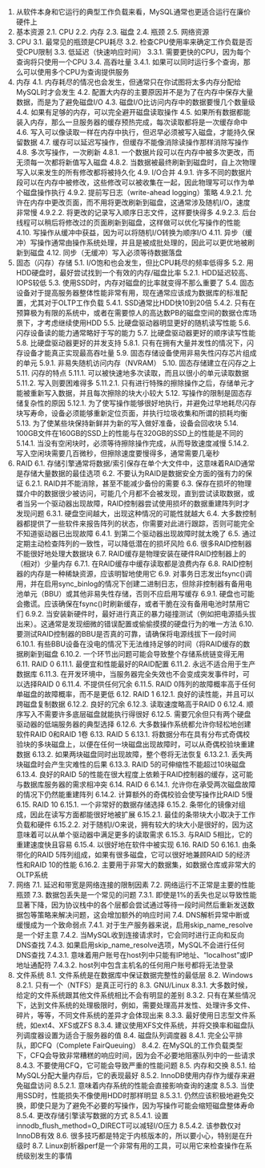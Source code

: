 1. 从软件本身和它运行的典型工作负载来看，MySQL通常也更适合运行在廉价硬件上
2. 基本资源
2.1. CPU
2.2. 内存
2.3. 磁盘
2.4. 瓶颈
2.5. 网络资源
3. CPU
3.1. 最常见的瓶颈是CPU耗尽
3.2. 检查CPU使用率来确定工作负载是否受CPU限制
3.3. 低延迟（快速响应时间）
3.3.1. 需要更快的CPU，因为每个查询将只使用一个CPU
3.4. 高吞吐量
3.4.1. 如果可以同时运行多个查询，那么可以使用多个CPU为查询提供服务
4. 内存
4.1. 内存耗尽的情况也会发生，但通常只在你试图将太多内存分配给MySQL时才会发生
4.2. 配置大内存的主要原因并不是为了在内存中保存大量数据，而是为了避免磁盘I/O
4.3. 磁盘I/O比访问内存中的数据要慢几个数量级
4.4. 如果有足够的内存，可以完全避开磁盘读取操作
4.5. 如果所有数据都能装入内存，那么一旦服务器的缓存预热完成，每次读取都将是一次缓存命中
4.6. 写入可以像读取一样在内存中执行，但迟早必须被写入磁盘，才能持久保留数据
4.7. 缓存可以延迟写操作，但缓存不能像消除读操作那样消除写操作
4.8. 多次写操作，一次刷新
4.8.1. 一个数据片段可以在内存中被多次更改，而无须每一次都将新值写入磁盘
4.8.2. 当数据被最终刷新到磁盘时，自上次物理写入以来发生的所有修改都将被持久化
4.9. I/O合并
4.9.1. 许多不同的数据片段可以在内存中被修改，这些修改可以被收集在一起，因此物理写可以作为单个磁盘操作执行
4.9.2. 提前写日志（write-ahead logging）策略
4.9.2.1. 允许在内存中更改页面，而不用将更改刷新到磁盘，这通常涉及随机I/O，速度非常慢
4.9.2.2. 将更改的记录写入顺序日志文件，这样要快得多
4.9.2.3. 后台线程可以稍后将修改过的页面刷新到磁盘，这样做可以优化写操作的性能
4.10. 写操作从缓冲中获益，因为可以将随机I/O转换为顺序I/O
4.11. 异步（缓冲）写操作通常由操作系统处理，并且是被成批处理的，因此可以更优地被刷新到磁盘
4.12. 同步（无缓冲）写入必须等待数据落盘
5. 固态（闪存）存储
5.1. I/O饱和也会发生，但比CPU耗尽的频率低得多
5.2. 用HDD硬盘时，最好尝试找到一个有效的内存/磁盘比率
5.2.1. HDD延迟较高、IOPS较低
5.3. 使用SSD时，内存对磁盘的比率就变得不那么重要了
5.4. 固态设备对于提高服务器整体性能非常有用，现在通常应该成为数据库的标准配置，尤其对于OLTP工作负载
5.4.1. SSD通常比HDD快10到20倍
5.4.2. 只有在预算极为有限的系统中，或者在需要惊人的高达数PB的磁盘空间的数据仓库场景下，才考虑继续使用HDD
5.5. 比硬盘驱动器明显更好的随机读写性能
5.6. 闪存设备读的能力通常略好于写的能力
5.7. 比硬盘驱动器更好的顺序读写性能
5.8. 比硬盘驱动器更好的并发支持
5.8.1. 只有在拥有大量并发性的情况下，闪存设备才能真正实现最高吞吐量
5.9. 固态存储设备使用非易失性闪存芯片组成的单元
5.9.1. 非易失随机访问内存（NVRAM）
5.10. 固态存储建立在闪存之上
5.11. 闪存的特点
5.11.1. 可以被快速地多次读取，而且以很小的单元读取数据
5.11.2. 写入则要困难得多
5.11.2.1. 只有进行特殊的擦除操作之后，存储单元才能被重新写入数据，并且每次擦除的块大小较大
5.12. 写操作的限制是固态存储复杂性的原因
5.12.1. 为了使写操作能够很好地执行，并避免过早地耗尽闪存块写寿命，设备必须能够重新定位页面，并执行垃圾收集和所谓的损耗均衡
5.13. 为了使某些块保持新鲜并为新的写入做好准备，设备会回收块
5.14. 100GB文件在160GB的SSD上的性能与在320GB的SSD上的性能是不同的
5.14.1. 当没有空闲块时，必须等待擦除操作完成，从而导致速度减慢
5.14.2. 写入空闲块需要几百微秒，但擦除速度要慢得多，通常需要几毫秒
6. RAID
6.1. 存储引擎通常将数据/索引保存在单个大文件中，这意味着RAID通常是存储大量数据的最佳选项
6.2. 不要认为RAID是数据安全方面的强有力的保证
6.2.1. RAID并不能消除，甚至不能减少备份的需要
6.3. 保存在损坏的物理媒介中的数据很少被访问，可能几个月都不会被发现，直到尝试读取数据，或者当另一个驱动器出现故障，RAID控制器尝试使用损坏的数据重建阵列时才发现问题
6.3.1. 硬盘空间越大，出现这种情况的可能性就越大
6.4. 大多数控制器都提供了一些软件来报告阵列的状态，你需要对此进行跟踪，否则可能完全不知道驱动器已出现故障
6.4.1. 到第二个驱动器出现故障时就太晚了
6.5. 通过定期主动检查阵列的一致性，可以降低潜在的损坏风险
6.6. 很多RAID控制器不能很好地处理大数据块
6.7. RAID缓存是物理安装在硬件RAID控制器上的（相对）少量内存
6.7.1. 在RAID缓存中缓存读取都是浪费内存
6.8. RAID控制器的内存是一种稀缺资源，应该明智地使用它
6.9. 对事务日志发出fsync()调用，并在启用sync_binlog的情况下创建二进制日志，但除非控制器有备用电池单元（BBU）或其他非易失性存储，否则不应启用写缓存
6.9.1. 硬盘也可能会撒谎。应该确保在fsync()时刷新缓存，或者干脆在没有备用电池时禁用它们
6.9.2. 当安装新硬件时，最好进行真正的暴力碰撞测试（例如把电源插头拔出来）。这通常是发现细微的错误配置或偷偷摸摸的硬盘行为的唯一方法
6.10. 要测试RAID控制器的BBU是否真的可靠，请确保将电源线拔下一段时间
6.10.1. 有些BBU设备在没电的情况下无法维持足够的时间（将RAID缓存的数据刷新到磁盘
6.10.2. 一个环节出问题可能会导致整个存储系统链变得无用
6.11. RAID 0
6.11.1. 最便宜和性能最好的RAID配置
6.11.2. 永远不适合用于生产数据库
6.11.3. 在开发环境中，当服务器完全失效也不会变成突发事件时，可以选择RAID 0
6.11.4. 不提供任何冗余
6.11.5. RAID 0阵列的故障概率高于任何单磁盘的故障概率，而不是更低
6.12. RAID 1
6.12.1. 良好的读性能，并且可以跨磁盘复制数据
6.12.2. 良好的冗余
6.12.3. 读取速度略高于RAID 0
6.12.4. 顺序写入不需要许多底层磁盘就能执行得很好
6.12.5. 需要冗余但只有两个硬盘驱动器的低端服务器的典型选择
6.12.6. 大多数操作系统都允许你轻松地创建软件RAID 0和RAID 1卷
6.13. RAID 5
6.13.1. 将数据分布在具有分布式奇偶校验块的多块磁盘上，以便在任何一块磁盘出现故障时，可以从奇偶校验块重建数据
6.13.2. 如果两块磁盘同时出现故障，整个卷将无法恢复
6.13.2.1. 丢失两块磁盘时会产生灾难性的后果
6.13.3. RAID 5的可伸缩性不能超过10块磁盘
6.13.4. 良好的RAID 5的性能在很大程度上依赖于RAID控制器的缓存，这可能与数据库服务器的需求相冲突
6.14. RAID 6
6.14.1. 允许你在承受两次磁盘故障的情况下仍然能重建阵列
6.14.2. 计算额外的奇偶校验会使写操作比RAID 5慢
6.15. RAID 10
6.15.1. 一个非常好的数据存储选择
6.15.2. 条带化的镜像对组成，因此在读写方面都能很好地被扩展
6.15.2.1. 最佳的条带块大小取决于工作负载和硬件
6.15.2.2. 对于随机I/O来说，拥有较大的块大小是很好的，因为这意味着可以从单个驱动器中满足更多的读取需求
6.15.3. 与RAID 5相比，它的重建速度快且容易
6.15.4. 以很好地在软件中被实现
6.16. RAID 50
6.16.1. 由条带化的RAID 5阵列组成，如果有很多磁盘，它可以很好地兼顾RAID 5的经济性和RAID 10的性能
6.16.2. 主要用于非常大的数据集，如数据仓库或非常大的OLTP系统
7. 网络
7.1. 延迟和带宽是网络连接的限制因素
7.2. 网络运行不正常是主要的性能瓶颈
7.3. 数据包丢失是一个常见的问题
7.3.1. 即使是1%的丢失也足以导致性能显著下降，因为协议栈中的各个层都会尝试通过等待一段时间然后重新发送数据包等策略来解决问题，这会增加额外的响应时间
7.4. DNS解析异常中断或缓慢成为一个致命弱点
7.4.1. 对于生产服务器来说，启用skip_name_resolve是一个好主意
7.4.2. 当MySQL收到连接请求时，它会同时进行正向和反向DNS查找
7.4.3. 如果启用skip_name_resolve选项，MySQL不会进行任何DNS查找
7.4.3.1. 意味着用户账号在host列中只能有IP地址、“localhost”或IP地址通配符
7.4.3.2. host列中包含主机名的任何用户账号都将无法登录
8. 文件系统
8.1. 文件系统是在数据库中保证数据完整性的最低层
8.2. Windows
8.2.1. 只有一个（NTFS）是真正可行的
8.3. GNU/Linux
8.3.1. 大多数时候，给定的文件系统跟其他文件系统相比不会有明显的差别
8.3.2. 只有在某些情况下，达到文件系统的处理极限时，例如，需要处理高并发性、处理许多文件、碎片，等等，不同文件系统的差异才会体现出来
8.3.3. 最好使用日志型文件系统，如ext4、XFS或ZFS
8.3.4. 建议使用XFS文件系统，并将交换率和磁盘队列调度器设置为适合于服务器的值
8.4. 磁盘队列调度器
8.4.1. 完全公平排队，即CFQ（Complete FairQueuing）
8.4.2. 在MySQL的工作负载类型下，CFQ会导致非常糟糕的响应时间，因为会不必要地阻塞队列中的一些请求
8.4.3. 不要使用CFQ，它可能会导致严重的性能问题
8.5. 内存和交换
8.5.1. 给MySQL分配大量内存后，它的表现最好
8.5.2. InnoDB使用内存作为缓存来避免磁盘访问
8.5.2.1. 意味着内存系统的性能会直接影响查询的速度
8.5.3. 当使用SSD时，性能损失不像使用HDD时那样明显
8.5.3.1. 仍然应该积极地避免交换，即使只是为了避免不必要的写操作，因为写操作可能会缩短磁盘整体寿命
8.5.4. 更改存储引擎读写数据的方式
8.5.4.1. 设置innodb_flush_method=O_DIRECT可以减轻I/O压力
8.5.4.2. 该参数仅对InnoDB有效
8.6. 很多技巧都是特定于内核版本的，所以要小心，特别是在升级时
8.7. Linux剖析器perf是一个非常有用的工具，可以用它来检查操作在系统级别发生的事情
